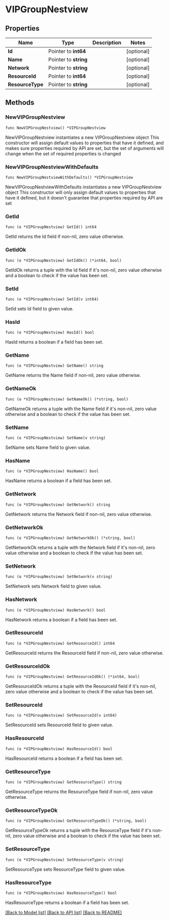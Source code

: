 # VIPGroupNestview

## Properties

Name | Type | Description | Notes
------------ | ------------- | ------------- | -------------
**Id** | Pointer to **int64** |  | [optional] 
**Name** | Pointer to **string** |  | [optional] 
**Network** | Pointer to **string** |  | [optional] 
**ResourceId** | Pointer to **int64** |  | [optional] 
**ResourceType** | Pointer to **string** |  | [optional] 

## Methods

### NewVIPGroupNestview

`func NewVIPGroupNestview() *VIPGroupNestview`

NewVIPGroupNestview instantiates a new VIPGroupNestview object
This constructor will assign default values to properties that have it defined,
and makes sure properties required by API are set, but the set of arguments
will change when the set of required properties is changed

### NewVIPGroupNestviewWithDefaults

`func NewVIPGroupNestviewWithDefaults() *VIPGroupNestview`

NewVIPGroupNestviewWithDefaults instantiates a new VIPGroupNestview object
This constructor will only assign default values to properties that have it defined,
but it doesn't guarantee that properties required by API are set

### GetId

`func (o *VIPGroupNestview) GetId() int64`

GetId returns the Id field if non-nil, zero value otherwise.

### GetIdOk

`func (o *VIPGroupNestview) GetIdOk() (*int64, bool)`

GetIdOk returns a tuple with the Id field if it's non-nil, zero value otherwise
and a boolean to check if the value has been set.

### SetId

`func (o *VIPGroupNestview) SetId(v int64)`

SetId sets Id field to given value.

### HasId

`func (o *VIPGroupNestview) HasId() bool`

HasId returns a boolean if a field has been set.

### GetName

`func (o *VIPGroupNestview) GetName() string`

GetName returns the Name field if non-nil, zero value otherwise.

### GetNameOk

`func (o *VIPGroupNestview) GetNameOk() (*string, bool)`

GetNameOk returns a tuple with the Name field if it's non-nil, zero value otherwise
and a boolean to check if the value has been set.

### SetName

`func (o *VIPGroupNestview) SetName(v string)`

SetName sets Name field to given value.

### HasName

`func (o *VIPGroupNestview) HasName() bool`

HasName returns a boolean if a field has been set.

### GetNetwork

`func (o *VIPGroupNestview) GetNetwork() string`

GetNetwork returns the Network field if non-nil, zero value otherwise.

### GetNetworkOk

`func (o *VIPGroupNestview) GetNetworkOk() (*string, bool)`

GetNetworkOk returns a tuple with the Network field if it's non-nil, zero value otherwise
and a boolean to check if the value has been set.

### SetNetwork

`func (o *VIPGroupNestview) SetNetwork(v string)`

SetNetwork sets Network field to given value.

### HasNetwork

`func (o *VIPGroupNestview) HasNetwork() bool`

HasNetwork returns a boolean if a field has been set.

### GetResourceId

`func (o *VIPGroupNestview) GetResourceId() int64`

GetResourceId returns the ResourceId field if non-nil, zero value otherwise.

### GetResourceIdOk

`func (o *VIPGroupNestview) GetResourceIdOk() (*int64, bool)`

GetResourceIdOk returns a tuple with the ResourceId field if it's non-nil, zero value otherwise
and a boolean to check if the value has been set.

### SetResourceId

`func (o *VIPGroupNestview) SetResourceId(v int64)`

SetResourceId sets ResourceId field to given value.

### HasResourceId

`func (o *VIPGroupNestview) HasResourceId() bool`

HasResourceId returns a boolean if a field has been set.

### GetResourceType

`func (o *VIPGroupNestview) GetResourceType() string`

GetResourceType returns the ResourceType field if non-nil, zero value otherwise.

### GetResourceTypeOk

`func (o *VIPGroupNestview) GetResourceTypeOk() (*string, bool)`

GetResourceTypeOk returns a tuple with the ResourceType field if it's non-nil, zero value otherwise
and a boolean to check if the value has been set.

### SetResourceType

`func (o *VIPGroupNestview) SetResourceType(v string)`

SetResourceType sets ResourceType field to given value.

### HasResourceType

`func (o *VIPGroupNestview) HasResourceType() bool`

HasResourceType returns a boolean if a field has been set.


[[Back to Model list]](../README.md#documentation-for-models) [[Back to API list]](../README.md#documentation-for-api-endpoints) [[Back to README]](../README.md)


